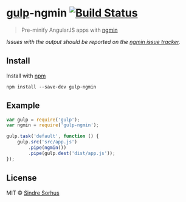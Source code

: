 # [gulp](https://github.com/wearefractal/gulp)-ngmin [![Build Status](https://secure.travis-ci.org/sindresorhus/gulp-ngmin.png?branch=master)](http://travis-ci.org/sindresorhus/gulp-ngmin)

> Pre-minify AngularJS apps with [ngmin](https://github.com/btford/ngmin)

*Issues with the output should be reported on the [ngmin issue tracker](https://github.com/btford/ngmin/issues).*


## Install

Install with [npm](https://npmjs.org/package/gulp-ngmin)

```
npm install --save-dev gulp-ngmin
```


## Example

```js
var gulp = require('gulp');
var ngmin = require('gulp-ngmin');

gulp.task('default', function () {
	gulp.src('src/app.js')
		.pipe(ngmin())
		.pipe(gulp.dest('dist/app.js'));
});
```


## License

MIT © [Sindre Sorhus](http://sindresorhus.com)
